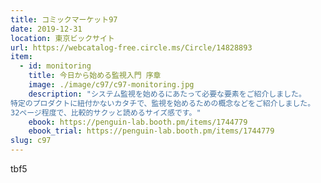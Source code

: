 ```yaml
---
title: コミックマーケット97
date: 2019-12-31
location: 東京ビックサイト
url: https://webcatalog-free.circle.ms/Circle/14828893
item:
  - id: monitoring
    title: 今日から始める監視入門 序章
    image: ./image/c97/c97-monitoring.jpg
    description: "システム監視を始めるにあたって必要な要素をご紹介しました。
特定のプロダクトに紐付かないカタチで、監視を始めるための概念などをご紹介しました。
32ページ程度で、比較的サクッと読めるサイズ感です。"
    ebook: https://penguin-lab.booth.pm/items/1744779
    ebook_trial: https://penguin-lab.booth.pm/items/1744779
slug: c97
---
```


tbf5